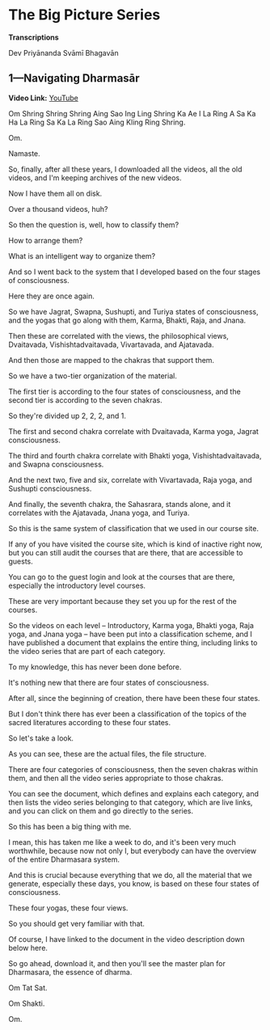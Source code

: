 # The Big Picture Series

**Transcriptions**

Dev Priyānanda Svāmī Bhagavān

## 1—Navigating Dharmasār

**Video Link:** [YouTube](https://www.youtube.com/watch?v=gLXKC6zop-8)

Om Shring Shring Shring Aing Sao Ing Ling Shring Ka Ae I La Ring A Sa Ka Ha La Ring Sa Ka La Ring Sao Aing Kling Ring Shring.

Om.

Namaste.

So, finally, after all these years, I downloaded all the videos, all the old videos, and I'm keeping archives of the new videos.

Now I have them all on disk.

Over a thousand videos, huh?

So then the question is, well, how to classify them?

How to arrange them?

What is an intelligent way to organize them?

And so I went back to the system that I developed based on the four stages of consciousness.

Here they are once again.

So we have Jagrat, Swapna, Sushupti, and Turiya states of consciousness, and the yogas that go along with them, Karma, Bhakti, Raja, and Jnana.

Then these are correlated with the views, the philosophical views, Dvaitavada, Vishishtadvaitavada, Vivartavada, and Ajatavada.

And then those are mapped to the chakras that support them.

So we have a two-tier organization of the material.

The first tier is according to the four states of consciousness, and the second tier is according to the seven chakras.

So they're divided up 2, 2, 2, and 1.

The first and second chakra correlate with Dvaitavada, Karma yoga, Jagrat consciousness.

The third and fourth chakra correlate with Bhakti yoga, Vishishtadvaitavada, and Swapna consciousness.

And the next two, five and six, correlate with Vivartavada, Raja yoga, and Sushupti consciousness.

And finally, the seventh chakra, the Sahasrara, stands alone, and it correlates with the Ajatavada, Jnana yoga, and Turiya.

So this is the same system of classification that we used in our course site.

If any of you have visited the course site, which is kind of inactive right now, but you can still audit the courses that are there, that are accessible to guests.

You can go to the guest login and look at the courses that are there, especially the introductory level courses.

These are very important because they set you up for the rest of the courses.

So the videos on each level – Introductory, Karma yoga, Bhakti yoga, Raja yoga, and Jnana yoga – have been put into a classification scheme, and I have published a document that explains the entire thing, including links to the video series that are part of each category.

To my knowledge, this has never been done before.

It's nothing new that there are four states of consciousness.

After all, since the beginning of creation, there have been these four states.

But I don't think there has ever been a classification of the topics of the sacred literatures according to these four states.

So let's take a look.

As you can see, these are the actual files, the file structure.

There are four categories of consciousness, then the seven chakras within them, and then all the video series appropriate to those chakras.

You can see the document, which defines and explains each category, and then lists the video series belonging to that category, which are live links, and you can click on them and go directly to the series.

So this has been a big thing with me.

I mean, this has taken me like a week to do, and it's been very much worthwhile, because now not only I, but everybody can have the overview of the entire Dharmasara system.

And this is crucial because everything that we do, all the material that we generate, especially these days, you know, is based on these four states of consciousness.

These four yogas, these four views.

So you should get very familiar with that.

Of course, I have linked to the document in the video description down below here.

So go ahead, download it, and then you'll see the master plan for Dharmasara, the essence of dharma.

Om Tat Sat.

Om Shakti.

Om.